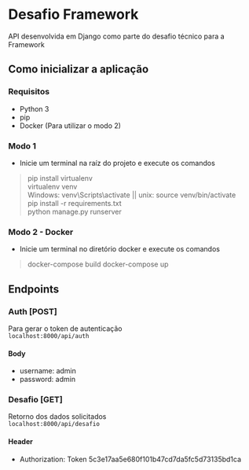 # Desafio Framework

API desenvolvida em Django como parte do desafio técnico para a Framework

## Como inicializar a aplicação

### Requisitos

- Python 3
- pip
- Docker (Para utilizar o modo 2)
### Modo 1
- Inicie um terminal na raíz do projeto e execute os comandos
> pip install virtualenv  
> virtualenv venv  
> Windows: venv\Scripts\activate || unix: source venv/bin/activate  
> pip install -r requirements.txt  
> python manage.py runserver

### Modo 2 - Docker
- Inicie um terminal no diretório docker e execute os comandos
> docker-compose build
> docker-compose up
## Endpoints
### Auth [POST]
Para gerar o token de autenticação  
`localhost:8000/api/auth`
#### Body
- username: admin
- password: admin
  
### Desafio [GET]
Retorno dos dados solicitados  
`localhost:8000/api/desafio`
#### Header
- Authorization: Token 5c3e17aa5e680f101b47cd7da5fc5d73135bd1ca

